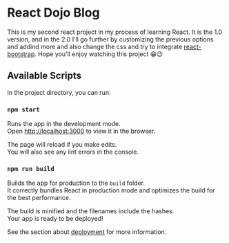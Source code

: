 # React Dojo Blog

This is my second react project in my process of learning React. It is the 1.0 version, and in the 2.0 I'll go further by customizing the previous options and addind more and also change the css and try to integrate [react-bootstrap](https://react-bootstrap.github.io/). Hope you'll enjoy watching this project 😁😉

## Available Scripts

In the project directory, you can run:

### `npm start`

Runs the app in the development mode.\
Open [http://localhost:3000](http://localhost:3000) to view it in the browser.

The page will reload if you make edits.\
You will also see any lint errors in the console.

### `npm run build`

Builds the app for production to the `build` folder.\
It correctly bundles React in production mode and optimizes the build for the best performance.

The build is minified and the filenames include the hashes.\
Your app is ready to be deployed!

See the section about [deployment](https://facebook.github.io/create-react-app/docs/deployment) for more information.

